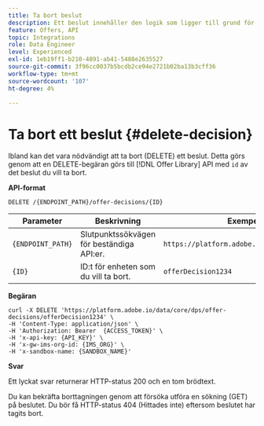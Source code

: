 ```yaml
---
title: Ta bort beslut
description: Ett beslut innehåller den logik som ligger till grund för valet av ett erbjudande.
feature: Offers, API
topic: Integrations
role: Data Engineer
level: Experienced
exl-id: 1eb19ff1-b210-4891-ab41-5488e2635527
source-git-commit: 3f96cc0037b5bcdb2ce94e2721b02ba13b3cff36
workflow-type: tm+mt
source-wordcount: '107'
ht-degree: 4%

---
```


# Ta bort ett beslut {#delete-decision}

Ibland kan det vara nödvändigt att ta bort (DELETE) ett beslut. Detta görs genom att en DELETE-begäran görs till [!DNL Offer Library] API med `id` av det beslut du vill ta bort.

**API-format**

```http
DELETE /{ENDPOINT_PATH}/offer-decisions/{ID}
```

| Parameter | Beskrivning | Exempel |
| --------- | ----------- | ------- |
| `{ENDPOINT_PATH}` | Slutpunktssökvägen för beständiga API:er. | `https://platform.adobe.io/data/core/dps/` |
| `{ID}` | ID:t för enheten som du vill ta bort. | `offerDecision1234` |

**Begäran**

```shell
curl -X DELETE 'https://platform.adobe.io/data/core/dps/offer-decisions/offerDecision1234' \
-H 'Content-Type: application/json' \
-H 'Authorization: Bearer  {ACCESS_TOKEN}' \
-H 'x-api-key: {API_KEY}' \
-H 'x-gw-ims-org-id: {IMS_ORG}' \
-H 'x-sandbox-name: {SANDBOX_NAME}'
```

**Svar**

Ett lyckat svar returnerar HTTP-status 200 och en tom brödtext.

Du kan bekräfta borttagningen genom att försöka utföra en sökning (GET) på beslutet. Du bör få HTTP-status 404 (Hittades inte) eftersom beslutet har tagits bort.
